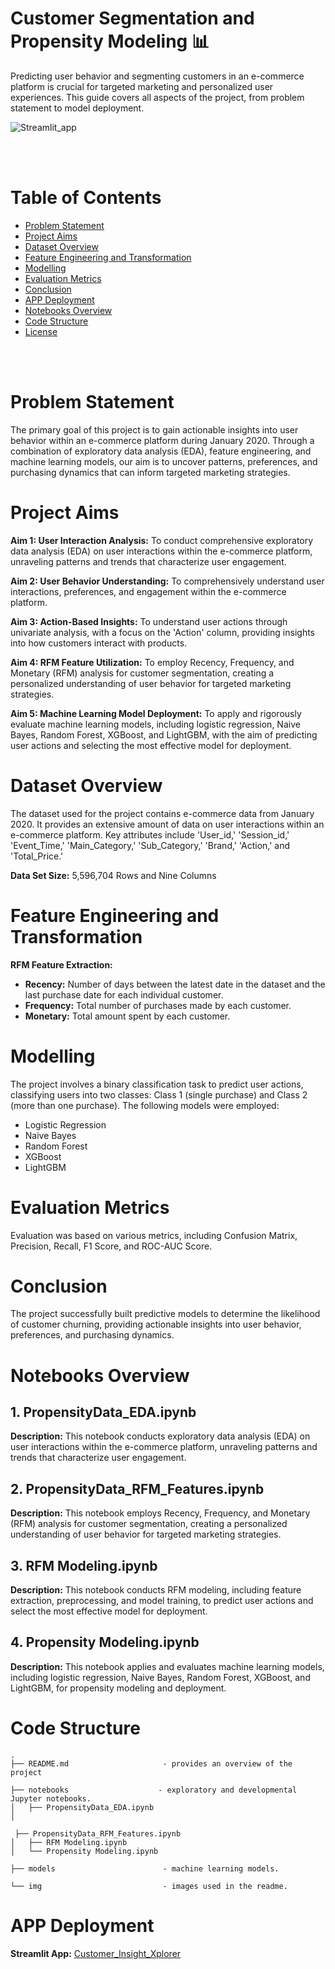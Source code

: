 # Customer Segmentation and Propensity Modeling 📊


Predicting user behavior and segmenting customers in an e-commerce platform is crucial for targeted marketing and personalized user experiences. This guide covers all aspects of the project, from problem statement to model deployment.

![Streamlit_app](https://github.com/SaiSpr/Customer_Insight_Xplorer/assets/63905195/6fe680aa-5d2e-4a65-9263-1eb3116635cc)

<br><br>

# Table of Contents

- [Problem Statement](#problem-statement)
- [Project Aims](#project-aims)
- [Dataset Overview](#dataset-overview)
- [Feature Engineering and Transformation](#feature-engineering-and-transformation)
- [Modelling](#modelling)
- [Evaluation Metrics](#evaluation-metrics)
- [Conclusion](#conclusion)
- [APP Deployment](#app-deployment)
- [Notebooks Overview](#notebooks-overview)
- [Code Structure](#code-structure)
- [License](#license)

<br><br>

# Problem Statement

The primary goal of this project is to gain actionable insights into user behavior within an e-commerce platform during January 2020. Through a combination of exploratory data analysis (EDA), feature engineering, and machine learning models, our aim is to uncover patterns, preferences, and purchasing dynamics that can inform targeted marketing strategies.

# Project Aims

**Aim 1: User Interaction Analysis:**
To conduct comprehensive exploratory data analysis (EDA) on user interactions within the e-commerce platform, unraveling patterns and trends that characterize user engagement.

**Aim 2: User Behavior Understanding:**
To comprehensively understand user interactions, preferences, and engagement within the e-commerce platform.

**Aim 3: Action-Based Insights:**
To understand user actions through univariate analysis, with a focus on the 'Action' column, providing insights into how customers interact with products.

**Aim 4: RFM Feature Utilization:**
To employ Recency, Frequency, and Monetary (RFM) analysis for customer segmentation, creating a personalized understanding of user behavior for targeted marketing strategies.

**Aim 5: Machine Learning Model Deployment:**
To apply and rigorously evaluate machine learning models, including logistic regression, Naive Bayes, Random Forest, XGBoost, and LightGBM, with the aim of predicting user actions and selecting the most effective model for deployment.

# Dataset Overview

The dataset used for the project contains e-commerce data from January 2020. It provides an extensive amount of data on user interactions within an e-commerce platform. Key attributes include 'User_id,' 'Session_id,' 'Event_Time,' 'Main_Category,' 'Sub_Category,' 'Brand,' 'Action,' and 'Total_Price.'

**Data Set Size:** 5,596,704 Rows and Nine Columns

# Feature Engineering and Transformation

**RFM Feature Extraction:**
- **Recency:** Number of days between the latest date in the dataset and the last purchase date for each individual customer.
- **Frequency:** Total number of purchases made by each customer.
- **Monetary:** Total amount spent by each customer.

# Modelling

The project involves a binary classification task to predict user actions, classifying users into two classes: Class 1 (single purchase) and Class 2 (more than one purchase). The following models were employed:
- Logistic Regression
- Naive Bayes
- Random Forest
- XGBoost
- LightGBM

# Evaluation Metrics

Evaluation was based on various metrics, including Confusion Matrix, Precision, Recall, F1 Score, and ROC-AUC Score.

# Conclusion

The project successfully built predictive models to determine the likelihood of customer churning, providing actionable insights into user behavior, preferences, and purchasing dynamics.

# Notebooks Overview

## 1. PropensityData_EDA.ipynb
**Description:** This notebook conducts exploratory data analysis (EDA) on user interactions within the e-commerce platform, unraveling patterns and trends that characterize user engagement.

## 2. PropensityData_RFM_Features.ipynb
**Description:** This notebook employs Recency, Frequency, and Monetary (RFM) analysis for customer segmentation, creating a personalized understanding of user behavior for targeted marketing strategies.

## 3. RFM Modeling.ipynb
**Description:** This notebook conducts RFM modeling, including feature extraction, preprocessing, and model training, to predict user actions and select the most effective model for deployment.

## 4. Propensity Modeling.ipynb
**Description:** This notebook applies and evaluates machine learning models, including logistic regression, Naive Bayes, Random Forest, XGBoost, and LightGBM, for propensity modeling and deployment.

# Code Structure

```
.
├── README.md                     - provides an overview of the project

├── notebooks                    - exploratory and developmental Jupyter notebooks.
│   ├── PropensityData_EDA.ipynb
│  

 ├── PropensityData_RFM_Features.ipynb
│   ├── RFM Modeling.ipynb
│   └── Propensity Modeling.ipynb

├── models                        - machine learning models.

└── img                           - images used in the readme.

```

# APP Deployment

**Streamlit App:** [Customer_Insight_Xplorer](https://customer-segmentation-3uzjlpgpk8p6wumsqumzay.streamlit.app/)
